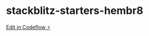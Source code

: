 # stackblitz-starters-hembr8

[Edit in Codeflow ⚡️](https://stackblitz.com/~/github.com/mohsinkhan302/stackblitz-starters-hembr8)